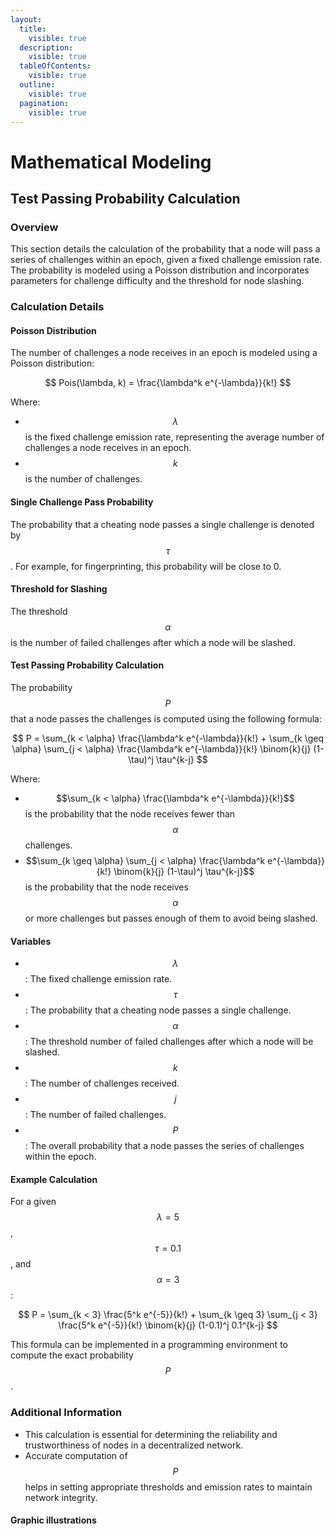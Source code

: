 ```yaml
---
layout:
  title:
    visible: true
  description:
    visible: true
  tableOfContents:
    visible: true
  outline:
    visible: true
  pagination:
    visible: true
---
```


# Mathematical Modeling

## Test Passing Probability Calculation

### Overview

This section details the calculation of the probability that a node will pass a series of challenges within an epoch, given a fixed challenge emission rate. The probability is modeled using a Poisson distribution and incorporates parameters for challenge difficulty and the threshold for node slashing.

### Calculation Details

#### Poisson Distribution

The number of challenges a node receives in an epoch is modeled using a Poisson distribution:

$$
Pois(\lambda, k) = \frac{\lambda^k e^{-\lambda}}{k!}
$$

Where:

* $$\lambda$$ is the fixed challenge emission rate, representing the average number of challenges a node receives in an epoch.
* $$k$$ is the number of challenges.

#### Single Challenge Pass Probability

The probability that a cheating node passes a single challenge is denoted by $$\tau$$. For example, for fingerprinting, this probability will be close to 0.

#### Threshold for Slashing

The threshold $$\alpha$$ is the number of failed challenges after which a node will be slashed.

#### Test Passing Probability Calculation

The probability $$P$$ that a node passes the challenges is computed using the following formula:

$$
P = \sum_{k < \alpha} \frac{\lambda^k e^{-\lambda}}{k!} + \sum_{k \geq \alpha} \sum_{j < \alpha} \frac{\lambda^k e^{-\lambda}}{k!} \binom{k}{j} (1-\tau)^j \tau^{k-j}
$$

Where:

* $$\sum_{k < \alpha} \frac{\lambda^k e^{-\lambda}}{k!}$$ is the probability that the node receives fewer than $$\alpha$$ challenges.
* $$\sum_{k \geq \alpha} \sum_{j < \alpha} \frac{\lambda^k e^{-\lambda}}{k!} \binom{k}{j} (1-\tau)^j \tau^{k-j}$$ is the probability that the node receives $$\alpha$$ or more challenges but passes enough of them to avoid being slashed.

#### Variables

* $$\lambda$$: The fixed challenge emission rate.
* $$\tau$$: The probability that a cheating node passes a single challenge.
* $$\alpha$$: The threshold number of failed challenges after which a node will be slashed.
* $$k$$: The number of challenges received.
* $$j$$: The number of failed challenges.
* $$P$$: The overall probability that a node passes the series of challenges within the epoch.

#### Example Calculation

For a given $$\lambda = 5$$, $$\tau = 0.1$$, and $$\alpha = 3$$:

$$
P = \sum_{k < 3} \frac{5^k e^{-5}}{k!} + \sum_{k \geq 3} \sum_{j < 3} \frac{5^k e^{-5}}{k!} \binom{k}{j} (1-0.1)^j 0.1^{k-j}
$$

This formula can be implemented in a programming environment to compute the exact probability $$P$$.

### Additional Information

* This calculation is essential for determining the reliability and trustworthiness of nodes in a decentralized network.
* Accurate computation of $$P$$ helps in setting appropriate thresholds and emission rates to maintain network integrity.

#### Graphic illustrations



<div>

<figure><img src="../../.gitbook/assets/Game Theoretic Mixer Validity Hyperplane 30_azim30 (1).svg" alt=""><figcaption></figcaption></figure>

 

<figure><img src="../../.gitbook/assets/Game Theoretic Mixer Validity Hyperplane 30_azim90.svg" alt=""><figcaption></figcaption></figure>

</div>



<div>

<figure><img src="../../.gitbook/assets/Game Theoretic Mixer Validity Hyperplane 60_azim30.svg" alt=""><figcaption></figcaption></figure>

 

<figure><img src="../../.gitbook/assets/Game Theoretic Mixer Validity Hyperplane 60_azim90.svg" alt=""><figcaption></figcaption></figure>

</div>



<div>

<figure><img src="../../.gitbook/assets/Game Theoretic Mixer Validity Hyperplane 90_azim30 (1).svg" alt=""><figcaption></figcaption></figure>

 

<figure><img src="../../.gitbook/assets/Game Theoretic Mixer Validity Hyperplane 90_azim90 (1).svg" alt=""><figcaption></figcaption></figure>

</div>
